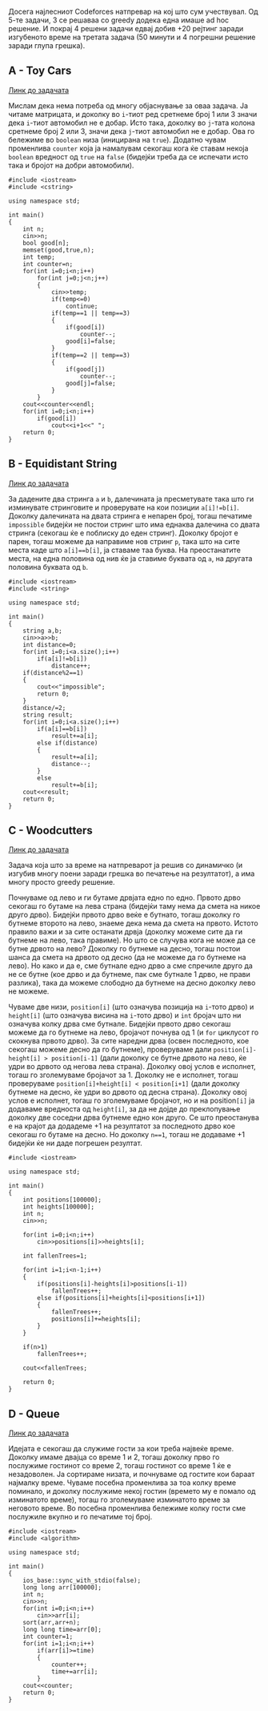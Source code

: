 Досега најлесниот Codeforces натпревар на кој што сум учествувал. Од 5-те задачи, 3 се решаваа со greedy додека една имаше ad hoc решение. И покрај 4 решени задачи едвај добив +20 рејтинг заради изгубеното време на третата задача (50 минути и 4 погрешни решение заради глупа грешка).

## A - Toy Cars

[Линк до задачата](http://codeforces.com/problemset/problem/545/A)

Мислам дека нема потреба од многу објаснување за оваа задача. Ја читаме матрицата, и доколку во `i`-тиот ред сретнеме број 1 или 3 значи дека `i`-тиот автомобил не е добар. Исто така, доколку во `j`-тата колона сретнеме број 2 или 3, значи дека `j`-тиот автомобил не е добар. Ова го бележиме во `boolean` низа (иницирана на `true`). Додатно чувам променлива `counter` која ја намалувам секогаш кога ќе ставам некоја `boolean` вредност од `true` на `false` (бидејќи треба да се испечати исто така и бројот на добри автомобили).

```
#include <iostream>
#include <cstring>

using namespace std;

int main()
{
    int n;
    cin>>n;
    bool good[n];
    memset(good,true,n);
    int temp;
    int counter=n;
    for(int i=0;i<n;i++)
        for(int j=0;j<n;j++)
        {
            cin>>temp;
            if(temp<=0)
                continue;
            if(temp==1 || temp==3)
            {
                if(good[i])
                    counter--;
                good[i]=false;
            }
            if(temp==2 || temp==3)
            {
                if(good[j])
                    counter--;
                good[j]=false;
            }
        }
    cout<<counter<<endl;
    for(int i=0;i<n;i++)
        if(good[i])
            cout<<i+1<<" ";
    return 0;
}
```

## B - Equidistant String

[Линк до задачата](http://codeforces.com/problemset/problem/545/B)

За дадените два стринга `a` и `b`, далечината ја пресметувате така што ги изминувате стринговите и проверувате на кои позиции `a[i]!=b[i]`. Доколку далечината на двата стринга е непарен број, тогаш печатиме `impossible` бидејќи не постои стринг што има еднаква далечина со двата стринга (секогаш ќе е поблиску до еден стринг). Доколку бројот е парен, тогаш можеме да направиме нов стринг `p`, така што на сите места каде што `a[i]==b[i]`, ја ставаме таа буква. На преостанатите места, на една половина од нив ќе ја ставиме буквата од `а`, на другата половина буквата од `b`.

```
#include <iostream>
#include <string>

using namespace std;

int main()
{
    string a,b;
    cin>>a>>b;
    int distance=0;
    for(int i=0;i<a.size();i++)
        if(a[i]!=b[i])
            distance++;
    if(distance%2==1)
    {
        cout<<"impossible";
        return 0;
    }
    distance/=2;
    string result;
    for(int i=0;i<a.size();i++)
        if(a[i]==b[i])
            result+=a[i];
        else if(distance)
        {
            result+=a[i];
            distance--;
        }
        else
            result+=b[i];
    cout<<result;
    return 0;
}
```

## C - Woodcutters

[Линк до задачата](http://codeforces.com/problemset/problem/545/C)

Задача која што за време на натпреварот ја решив со динамичко (и изгубив многу поени заради грешка во печатење на резултатот), а има многу просто greedy решение.

Почнуваме од лево и ги бутаме дрвјата едно по едно. Првото дрво секогаш го бутаме на лева страна (бидејќи таму нема да смета на никое друго дрво). Бидејќи првото дрво веќе е бутнато, тогаш доколку го бутнеме второто на лево, знаеме дека нема да смета на првото. Истото правило важи и за сите останати дрвја (доколку можеме сите да ги бутнеме на лево, така правиме). Но што се случува кога не може да се бутне дрвото на лево? Доколку го бутнеме на десно, тогаш постои шанса да смета на дрвото од десно (да не можеме да го бутнеме на лево). Но како и да е, сме бутнале едно дрво а сме спречиле друго да не се бутне (кое дрво и да бутнеме, пак сме бутнале 1 дрво, не прави разлика), така да можеме слободно да бутнеме на десно доколку лево не можеме.

Чуваме две низи, `position[i]` (што означува позиција на `i`-тото дрво) и `height[i]` (што означува висина на `i`-тото дрво) и `int` бројач што ни означува колку дрва сме бутнале. Бидејќи првото дрво секогаш можеме да го бутнеме на лево, бројачот почнува од 1 (и `for` циклусот го скокнува првото дрво). За сите наредни дрва (освен последното, кое секогаш можеме десно да го бутнеме), проверуваме дали `position[i]-height[i] > position[i-1]` (дали доколку се бутне дрвото на лево, ќе удри во дрвото од негова лева страна). Доколку овој услов е исполнет, тогаш го зголемуваме бројачот за 1. Доколку не е исполнет, тогаш проверуваме `position[i]+height[i] < position[i+1]` (дали доколку бутнеме на десно, ќе удри во дрвото од десна страна). Доколку овој услов е исполнет, тогаш го зголемуваме бројачот, но и на position`[i]` ја додаваме вредноста од `height[i]`, за да не дојде до преклопување доколку две соседни дрва бутнеме едно кон друго. Се што преостанува е на крајот да додадеме +1 на резултатот за последното дрво кое секогаш го бутаме на десно. Но доколку `n==1`, тогаш не додаваме +1 бидејќи ќе ни даде погрешен резултат.

```
#include <iostream>

using namespace std;

int main()
{
    int positions[100000];
    int heights[100000];
    int n;
    cin>>n;

    for(int i=0;i<n;i++)
        cin>>positions[i]>>heights[i];

    int fallenTrees=1;

    for(int i=1;i<n-1;i++)
    {
        if(positions[i]-heights[i]>positions[i-1])
            fallenTrees++;
        else if(positions[i]+heights[i]<positions[i+1])
        {
            fallenTrees++;
            positions[i]+=heights[i];
        }
    }

    if(n>1)
        fallenTrees++;

    cout<<fallenTrees;

    return 0;
}
```

## D - Queue

[Линк до задачата](http://codeforces.com/contest/545/problem/D)

Идејата е секогаш да служиме гости за кои треба највеќе време. Доколку имаме двајца со време 1 и 2, тогаш доколку прво го послужиме гостинот со време 2, тогаш гостинот со време 1 ќе е незадоволен. Ја сортираме низата, и почнуваме од гостите кои бараат најмалку време. Чуваме посебна променлива за тоа колку време поминало, и доколку послужиме некој гостин (времето му е помало од изминатото време), тогаш го зголемуваме изминатото време за неговото време. Во посебна променлива бележиме колку гости сме послужиле вкупно и го печатиме тој број.

```
#include <iostream>
#include <algorithm>

using namespace std;

int main()
{
    ios_base::sync_with_stdio(false);
    long long arr[100000];
    int n;
    cin>>n;
    for(int i=0;i<n;i++)
        cin>>arr[i];
    sort(arr,arr+n);
    long long time=arr[0];
    int counter=1;
    for(int i=1;i<n;i++)
        if(arr[i]>=time)
        {
            counter++;
            time+=arr[i];
        }
    cout<<counter;
    return 0;
}
```
